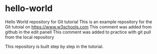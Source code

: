 # hello-world
Hello World repository for Git tutorial
This is an example repository for the Git tutoial on https://www.w3schools.com
This comment was added from github in the edit panell 
This comment was added to practice with git pull from the local repository

This repository is built step by step in the tutorial.
